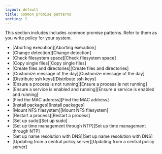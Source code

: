 ```yaml
---
layout: default
title: Common promise patterns
sorting: 2
---
```


This section includes includes common promise patterns. Refer to them as you
write policy for your system.

- [Aborting execution][Aborting execution]
- [Change detection][Change detection]
- [Check filesystem space][Check filesystem space]
- [Copy single files][Copy single files]
- [Create files and directories][Create files and directories]
- [Customize message of the day][Customize message of the day]
- [Distribute ssh keys][Distribute ssh keys]
- [Ensure a process is not running][Ensure a process is not running]
- [Ensure a service is enabled and running][Ensure a service is enabled and running]
- [Find the MAC address][Find the MAC address]
- [Install packages][Install packages]
- [Mount NFS filesystem][Mount NFS filesystem]
- [Restart a process][Restart a process]
- [Set up sudo][Set up sudo]
- [Set up time management through NTP][Set up time management through NTP]
- [Set up name resolution with DNS][Set up name resolution with DNS]
- [Updating from a central policy server][Updating from a central policy server]
